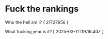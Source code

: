 # Fuck the rankings

Who the hell am I?
{ 21727956 }

What fucking year is it?
[ 2025-03-11T19:16:40Z ]
